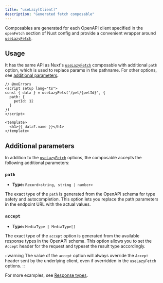 ```yaml
---
title: "useLazy[Client]"
description: "Generated fetch composable"
---
```


Composables are generated for each OpenAPI client specified in the `openFetch` section of Nuxt config and provide a convenient wrapper around [`useLazyFetch`][nuxt#useLazyFetch].

## Usage

It has the same API as Nuxt's [`useLazyFetch`][nuxt#useLazyFetch] composable with additional `path` option, which is used to replace params in the pathname.
For other options, see [additional parameters](#additional-parameters).

```vue twoslash
// @noErrors
<script setup lang="ts">
const { data } = useLazyPets('/pet/{petId}', {
  path: {
    petId: 12
  }
})
</script>

<template>
  <h1>{{ data?.name }}</h1>
</template>
```

## Additional parameters

In addition to the [`useLazyFetch`][nuxt#useLazyFetch] options, the composable accepts the following additional parameters:

### `path`

- **Type:** `Record<string, string | number>`

The exact type of the `path` is generated from the OpenAPI schema for type safety and autocompletion.
This option lets you replace the path parameters in the endpoint URL with the actual values.

### `accept`

- **Type:** `MediaType | MediaType[]`

The exact type of the `accept` option is generated from the available response types in the OpenAPI schema.
This option allows you to set the `Accept` header for the request and typeset the result type accordingly.

::warning
The value of the `accept` option will always override the `Accept` header sent by the underlying client, even if overridden in the `useLazyFetch` options.
::

For more examples, see [Response types](../advanced/response-types).

[nuxt#useLazyFetch]: https://nuxt.com/docs/api/composables/use-fetch
